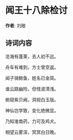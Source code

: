 # 闻王十八除检讨

**作者**: 刘敞

## 诗词内容

沧海有蓬莱，去人初不远。

舟车有难到，方士曾空返。

闻子骑鲸鱼，姓名已金简。

谁云路幽险，但怪波清浅。

俯窥紫贝阙，洞视白玉版。

神仙岂学致，变化绝微显。

乃知淮南药，力可及鸡犬。

相望云雾深，冥冥白日晚。

